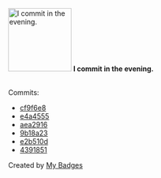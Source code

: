 <img src="https://github.com/my-badges/my-badges/blob/master/src/all-badges/time-of-commit/evening-commits.png?raw=true" alt="I commit in the evening." title="I commit in the evening." width="128">
<strong>I commit in the evening.</strong>
<br><br>

Commits:

- <a href="https://github.com/expr-lang/expr/commit/cf9f6e864ca3a20b70832f532f59ad3cee6bb6b8">cf9f6e8</a>
- <a href="https://github.com/expr-lang/expr/commit/e4a455598673b33386db37686a314ec29da6d255">e4a4555</a>
- <a href="https://github.com/expr-lang/expr/commit/aea29169cc232ab7079f42b70e996823c25d190a">aea2916</a>
- <a href="https://github.com/expr-lang/expr/commit/9b18a23fdb09c2023f931847fa9e44bbadaf8306">9b18a23</a>
- <a href="https://github.com/expr-lang/expr/commit/e2b510d17d2889519eadba41ad7877e2cd498fa7">e2b510d</a>
- <a href="https://github.com/expr-lang/expr/commit/4391851a621e2c1b7e9995fcb4f79337f2545b3e">4391851</a>


Created by <a href="https://github.com/my-badges/my-badges">My Badges</a>